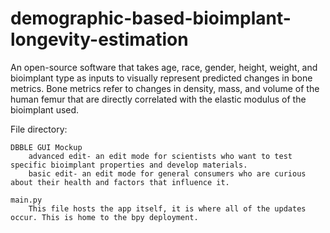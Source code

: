 # demographic-based-bioimplant-longevity-estimation

An open-source software that takes age, race, gender, height, weight, and bioimplant type as inputs to visually represent predicted changes in bone metrics.
Bone metrics refer to changes in density, mass, and volume of the human femur that are directly correlated with the elastic modulus of the bioimplant used. 


File directory:
	
	DBBLE GUI Mockup
		advanced edit- an edit mode for scientists who want to test specific bioimplant properties and develop materials.
		basic edit- an edit mode for general consumers who are curious about their health and factors that influence it.
	
	main.py
		This file hosts the app itself, it is where all of the updates occur. This is home to the bpy deployment.
      
